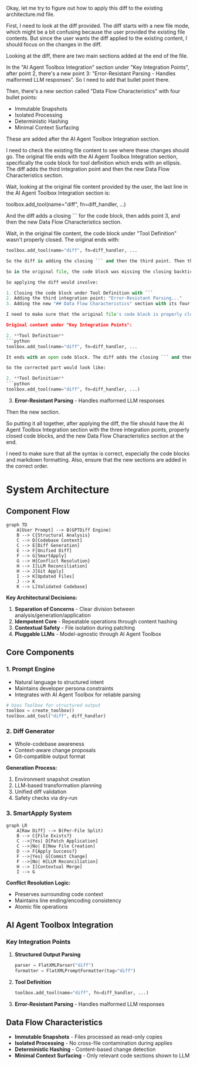 <think>
Okay, let me try to figure out how to apply this diff to the existing architecture.md file. 

First, I need to look at the diff provided. The diff starts with a new file mode, which might be a bit confusing because the user provided the existing file contents. But since the user wants the diff applied to the existing content, I should focus on the changes in the diff.

Looking at the diff, there are two main sections added at the end of the file. 

In the "AI Agent Toolbox Integration" section under "Key Integration Points", after point 2, there's a new point 3: "Error-Resistant Parsing - Handles malformed LLM responses". So I need to add that bullet point there.

Then, there's a new section called "Data Flow Characteristics" with four bullet points:
- Immutable Snapshots
- Isolated Processing
- Deterministic Hashing
- Minimal Context Surfacing

These are added after the AI Agent Toolbox Integration section. 

I need to check the existing file content to see where these changes should go. The original file ends with the AI Agent Toolbox Integration section, specifically the code block for tool definition which ends with an ellipsis. The diff adds the third integration point and then the new Data Flow Characteristics section.

Wait, looking at the original file content provided by the user, the last line in the AI Agent Toolbox Integration section is:

   toolbox.add_tool(name="diff", fn=diff_handler, ...)

And the diff adds a closing ``` for the code block, then adds point 3, and then the new Data Flow Characteristics section. 

Wait, in the original file content, the code block under "Tool Definition" wasn't properly closed. The original ends with:

   ```python
   toolbox.add_tool(name="diff", fn=diff_handler, ...

So the diff is adding the closing ``` and then the third point. Then the new section.

So in the original file, the code block was missing the closing backticks. The diff fixes that by adding the closing ```, then adds the third bullet point under Key Integration Points, and then adds the new Data Flow Characteristics section.

So applying the diff would involve:

1. Closing the code block under Tool Definition with ```
2. Adding the third integration point: "Error-Resistant Parsing..."
3. Adding the new "## Data Flow Characteristics" section with its four bullet points.

I need to make sure that the original file's code block is properly closed. Let me check the original content again.

Original content under "Key Integration Points":

2. **Tool Definition**
   ```python
   toolbox.add_tool(name="diff", fn=diff_handler, ...

It ends with an open code block. The diff adds the closing ``` and then the third point. So in the updated file, after adding the closing ```, the third point is added, and then the new section.

So the corrected part would look like:

2. **Tool Definition**
   ```python
   toolbox.add_tool(name="diff", fn=diff_handler, ...)
   ```
3. **Error-Resistant Parsing** - Handles malformed LLM responses

Then the new section.

So putting it all together, after applying the diff, the file should have the AI Agent Toolbox Integration section with the three integration points, properly closed code blocks, and the new Data Flow Characteristics section at the end.

I need to make sure that all the syntax is correct, especially the code blocks and markdown formatting. Also, ensure that the new sections are added in the correct order.
</think>

# System Architecture

## Component Flow

```mermaid
graph TD
    A[User Prompt] --> B(GPTDiff Engine)
    B --> C{Structural Analysis}
    C --> D[Codebase Context]
    C --> E[Diff Generation]
    E --> F[Unified Diff]
    F --> G[SmartApply]
    G --> H{Conflict Resolution}
    H --> I[LLM Reconciliation]
    H --> J[Git Apply]
    I --> K[Updated Files]
    J --> K
    K --> L[Validated Codebase]
```

**Key Architectural Decisions:**
1. **Separation of Concerns** - Clear division between analysis/generation/application
2. **Idempotent Core** - Repeatable operations through content hashing
3. **Contextual Safety** - File isolation during patching
4. **Pluggable LLMs** - Model-agnostic through AI Agent Toolbox

## Core Components

### 1. Prompt Engine
- Natural language to structured intent
- Maintains developer persona constraints
- Integrates with AI Agent Toolbox for reliable parsing

```python
# Uses Toolbox for structured output
toolbox = create_toolbox()
toolbox.add_tool("diff", diff_handler)
```

### 2. Diff Generator
- Whole-codebase awareness
- Context-aware change proposals
- Git-compatible output format

**Generation Process:**
1. Environment snapshot creation
2. LLM-based transformation planning
3. Unified diff validation
4. Safety checks via dry-run

### 3. SmartApply System

```mermaid
graph LR
    A[Raw Diff] --> B(Per-File Split)
    B --> C{File Exists?}
    C -->|Yes| D[Patch Application]
    C -->|No| E[New File Creation]
    D --> F{Apply Success?}
    F -->|Yes| G[Commit Change]
    F -->|No| H[LLM Reconciliation]
    H --> I[Contextual Merge]
    I --> G
```

**Conflict Resolution Logic:**
- Preserves surrounding code context
- Maintains line ending/encoding consistency
- Atomic file operations

## AI Agent Toolbox Integration

### Key Integration Points
1. **Structured Output Parsing**
   ```python
   parser = FlatXMLParser("diff")
   formatter = FlatXMLPromptFormatter(tag="diff")
   ```
2. **Tool Definition**
   ```python
   toolbox.add_tool(name="diff", fn=diff_handler, ...)
   ```
3. **Error-Resistant Parsing** - Handles malformed LLM responses

## Data Flow Characteristics
- **Immutable Snapshots** - Files processed as read-only copies
- **Isolated Processing** - No cross-file contamination during applies
- **Deterministic Hashing** - Content-based change detection
- **Minimal Context Surfacing** - Only relevant code sections shown to LLM